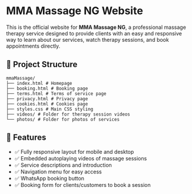 # MMA Massage NG Website

This is the official website for **MMA Massage NG**, a professional massage therapy service designed to provide clients with an easy and responsive way to learn about our services, watch therapy sessions, and book appointments directly.

## 📁 Project Structure
```
mmaMassage/
├── index.html # Homepage
├── booking.html # Booking page
├── terms.html # Terms of service page
├── privacy.html # Privacy page
├── cookies.html # Cookies page
├── styles.css # Main CSS styling
├── videos/ # Folder for therapy session videos
└── photos/ # Folder for photos of services
```

## 🧩 Features

- ✅ Fully responsive layout for mobile and desktop
- ✅ Embedded autoplaying videos of massage sessions
- ✅ Service descriptions and introduction
- ✅ Navigation menu for easy access
- ✅ WhatsApp booking button
- ✅ Booking form for clients/customers to book a session
